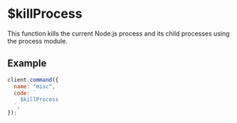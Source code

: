 # $killProcess

This function kills the current Node.js process and its child processes using the process module.

## Example

```js
client.command({
  name: "misc",
  code: `
    $killProcess
  `,
});
```
